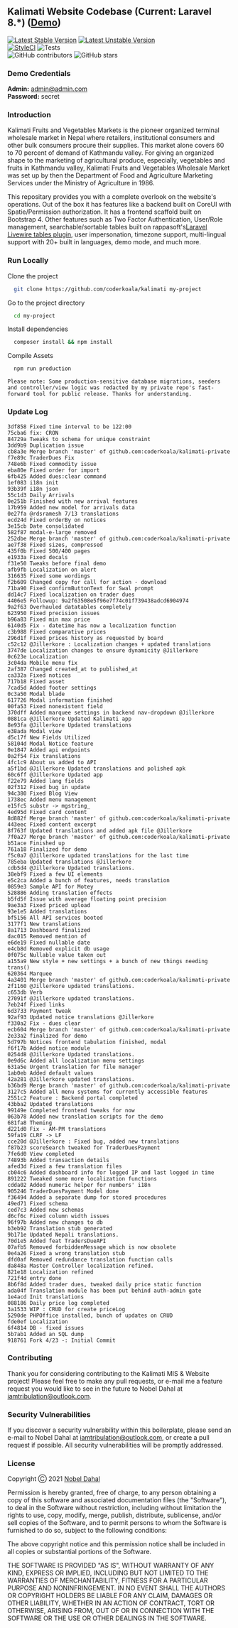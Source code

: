 ## Kalimati Website Codebase (Current: Laravel 8.*) ([Demo](https://kalimatimarket.gov.np))

[![Latest Stable Version](https://poser.pugx.org/rappasoft/laravel-boilerplate/v/stable)](https://packagist.org/packages/rappasoft/laravel-boilerplate)
[![Latest Unstable Version](https://poser.pugx.org/rappasoft/laravel-boilerplate/v/unstable)](https://packagist.org/packages/rappasoft/laravel-boilerplate) 
<br/>
[![StyleCI](https://styleci.io/repos/30171828/shield?style=plastic)](https://github.styleci.io/repos/326489547)
![Tests](https://github.com/coderkoala/kalimati/workflows/Tests/badge.svg?branch=master)
<br/>
![GitHub contributors](https://img.shields.io/github/contributors/coderkoala/kalimati.svg)
![GitHub stars](https://img.shields.io/github/stars/coderkoala/kalimati.svg?style=social)

### Demo Credentials

**Admin:** admin@admin.com  
**Password:** secret

### Introduction

Kalimati Fruits and Vegetables Markets is the pioneer organized terminal wholesale market in Nepal where retailers, institutional consumers and other bulk consumers procure their supplies. This market alone covers 60 to 70 percent of demand of Kathmandu valley. For giving an organized shape to the marketing of agricultural produce, especially, vegetables and fruits in Kathmandu valley, Kalimati Fruits and Vegetables Wholesale Market was set up by then the Department of Food and Agriculture Marketing Services under the Ministry of Agriculture in 1986.

This repositary provides you with a complete overlook on the website's operations. Out of the box it has features like a backend built on CoreUI with Spatie/Permission authorization. It has a frontend scaffold built on Bootstrap 4. Other features such as Two Factor Authentication, User/Role management, searchable/sortable tables built on rappasoft's[Laravel Livewire tables plugin](https://github.com/rappasoft/laravel-livewire-tables), user impersonation, timezone support, multi-lingual support with 20+ built in languages, demo mode, and much more.

### Run Locally

Clone the project

```bash
  git clone https://github.com/coderkoala/kalimati my-project
```

Go to the project directory

```bash
  cd my-project
```

Install dependencies

```bash
  composer install && npm install
```

Compile Assets

```bash
  npm run production
```

`Please note: Some production-sensitive database migrations, seeders and controller/view logic was redacted by my private repo's fast-forward tool for public release. Thanks for understanding.`

### Update Log
```
3df858 Fixed time interval to be 122:00
75cba6 fix: CRON
84729a Tweaks to schema for unique constraint
3dd9b9 Duplication issue
cb8a3e Merge branch 'master' of github.com:coderkoala/kalimati-private
f7e89c TraderDues Fix
748e6b Fixed commodity issue
eba80e Fixed order for import
6fb425 Added dues:clear command
1ef083 i18n init
93b39f i18n json
55c1d3 Daily Arrivals
0e251b Finished with new arrival features
17b959 Added new model for arrivals data
0e27fa @rdsramesh 7/13 translations
ecd24d Fixed orderBy on notices
3e15cb Date consolidated
582f87 modal-e-large removed
252dbe Merge branch 'master' of github.com:coderkoala/kalimati-private
ae7f38 Fixed sizes, compressed
435f0b Fixed 500/400 pages
e1933a Fixed decals
f31e50 Tweaks before final demo
afb9fb Localization on alert
316635 Fixed some wordings
f2b609 Changed copy for call for action - download
71ba90 Fixed confirmButtonText for Swal prompt
dd14c7 Fixed localization on trader dues
4406e5 Followup: 9a2f63508e5f96e7f74c01f739438adcd6904974
9a2f63 Overhauled datatables completely
623950 Fixed precision issues
b96a83 Fixed min max price
6140d5 Fix - datetime has now a localization function
c3b988 Fixed comparative prices
296d1f Fixed prices history as requested by board
c52c12 @Jillerkore : Localization changes + updated translations
3747de Localization changes to ensure dynamicity @Jillerkore
0c623e Localization
3c04da Mobile menu fix
2af387 Changed created_at to published_at
ca332a Fixed notices
717b18 Fixed asset
7cad5d Added footer settings
0c3a50 Modal blade
617726 Modal information finished
00fa53 Fixed nonexistent field
370dff Added marquee settings in backend nav-dropdown @Jillerkore
0881ca @Jillerkore Updated Kalimati app
8e93fa @Jillerkore Updated translations
e38ada Modal view
d5c17f New Fields Utilized
58104d Modal Notice feature
0e1847 Added api endpoints
0a2f54 Fix translations
4fc1c9 About us added to API
a5f1bd @Jillerkore Updated translations and polished apk
60c6ff @Jillerkore Updated app
f22e79 Added lang fields
02f312 Fixed bug in update
94c380 Fixed Blog View
1738ec Added menu management
e15fc5 substr -> mgstring_
4ed95d Fixed card content
8d882f Merge branch 'master' of github.com:coderkoala/kalimati-private
443eec Fixed content excerpt
8f763f Updated translations and added apk file @Jillerkore
7f0a27 Merge branch 'master' of github.com:coderkoala/kalimati-private
b51ace Finished up
761a18 Finalized for demo
f5c0a7 @Jillerkore updated translations for the last time
785eba Updated translations @Jillerkore
cdb5d4 @Jillerkore Updated translations.
38ebf9 Fixed a few UI elements
e5c2ca Added a bunch of features, needs translation
0859e3 Sample API for Motey
528886 Adding translation effects
b5fd5f Issue with average floating point precision
9ae3a3 Fixed priced upload
93e1e5 Added translations
bf5156 All API services booted
3177f1 New translations
8a1713 Dashboard finalized
dac015 Removed mention of
e6de19 Fixed nullable date
e4cb8d Removed explicit db usage
0f075c Nullable value taken out
a155a9 New style + new settings + a bunch of new things needing trans()
620364 Marquee
4a3401 Merge branch 'master' of github.com:coderkoala/kalimati-private
2f1160 @Jillerkore updated translations.
c653db Verb
27091f @Jillerkore updated translations.
7eb24f Fixed links
6d3733 Payment tweak
92af93 Updated notice translations @Jillerkore
f330a2 Fix - dues clear
ecb604 Merge branch 'master' of github.com:coderkoala/kalimati-private
2e33a2 finalized for demo
5d797b Notices frontend tabulation finished, modal
f6f17b Added notice module
0254d8 @Jillerkore Updated translations.
0e9d6c Added all localization menu settings
631a5e Urgent translation for file manager
1ab0eb Added default values
42a281 @Jillerkore updated translations.
b36bd9 Merge branch 'master' of github.com:coderkoala/kalimati-private
3127c5 Added all menu systems for currently accessible features
2551c2 Feature : Backend portal completed
43bba2 Updated translations
99149e Completed frontend tweaks for now
063b78 Added new translation scripts for the demo
681fa8 Theming
d221d0 Fix - AM-PM translations
59fa19 CLRF -> LF
cce20d @Jillerkore : Fixed bug, added new translations
f87b23 scoreSearch tweaked for TraderDuesPayment
7fe6d0 View completed
74893b Added transaction details
afed3d Fixed a few translation files
cb04c6 Added dashboard info for logged IP and last logged in time
891222 Tweaked some more localization functions
cdda02 Added numeric helper for numbers' i18n
905246 TraderDuesPayment Model done
f36494 Added a separate dump for stored procedures
49ed71 Fixed schema
ced7c3 Added new schemas
d6cf6c Fixed column width issues
96f97b Added new changes to db
b3eb92 Translation stub generated
9b171e Updated Nepali translations.
70d1e5 Added feat TradersDueAPI
07afb5 Removed forbiddenMessage which is now obsolete
0e4a26 Fixed a wrong translation stub
dfd0af Removed redundance translation function calls
da848a Master Controller localization refined.
821e18 Localization refined
721f4d entry done
8b6f8d Added trader dues, tweaked daily price static function
ada04f Translation module has been put behind auth-admin gate
1e4acd Init translations
088186 Daily price log completed
3a1533 WIP : CRUD for create priceLog
5290de PHPOffice installed, bunch of updates on CRUD
fde0ef Localization
6f4814 DB - fixed issues
5b7ab1 Added an SQL dump
918761 Fork 4/23 -: Initial Commit
```

### Contributing

Thank you for considering contributing to the Kalimati MIS & Website project! Please feel free to make any pull requests, or e-mail me a feature request you would like to see in the future to Nobel Dahal at iamtribulation@outlook.com.

### Security Vulnerabilities

If you discover a security vulnerability within this boilerplate, please send an e-mail to Nobel Dahal at iamtribulation@outlook.com, or create a pull request if possible. All security vulnerabilities will be promptly addressed.

### License

Copyright Ⓒ 2021 [Nobel Dahal](https://github.com/coderkoala)

Permission is hereby granted, free of charge, to any person obtaining a copy of this software and associated documentation files (the "Software"), to deal in the Software without restriction, including without limitation the rights to use, copy, modify, merge, publish, distribute, sublicense, and/or sell copies of the Software, and to permit persons to whom the Software is furnished to do so, subject to the following conditions:

The above copyright notice and this permission notice shall be included in all copies or substantial portions of the Software.

THE SOFTWARE IS PROVIDED "AS IS", WITHOUT WARRANTY OF ANY KIND, EXPRESS OR IMPLIED, INCLUDING BUT NOT LIMITED TO THE WARRANTIES OF MERCHANTABILITY, FITNESS FOR A PARTICULAR PURPOSE AND NONINFRINGEMENT. IN NO EVENT SHALL THE AUTHORS OR COPYRIGHT HOLDERS BE LIABLE FOR ANY CLAIM, DAMAGES OR OTHER LIABILITY, WHETHER IN AN ACTION OF CONTRACT, TORT OR OTHERWISE, ARISING FROM, OUT OF OR IN CONNECTION WITH THE SOFTWARE OR THE USE OR OTHER DEALINGS IN THE SOFTWARE.
